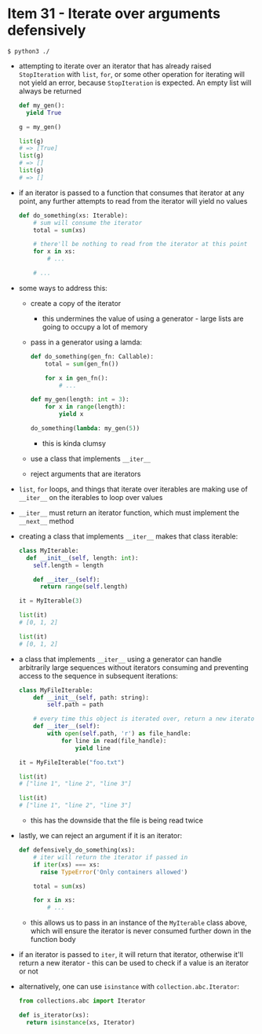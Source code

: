 # Item 31 - Iterate over arguments defensively

```shell
$ python3 ./
```

- attempting to iterate over an iterator that has already raised `StopIteration`
  with `list`, `for`, or some other operation for iterating will not yield an
  error, because `StopIteration` is expected. An empty list will always be
  returned

  ```python
  def my_gen():
    yield True

  g = my_gen()

  list(g)
  # => [True]
  list(g)
  # => []
  list(g)
  # => []
  ```
- if an iterator is passed to a function that consumes that iterator at any
  point, any further attempts to read from the iterator will yield no values

  ```python
  def do_something(xs: Iterable):
      # sum will consume the iterator
      total = sum(xs)

      # there'll be nothing to read from the iterator at this point
      for x in xs:
          # ...

      # ...
  ```
- some ways to address this:
  - create a copy of the iterator
    - this undermines the value of using a generator - large lists are going to
      occupy a lot of memory
  - pass in a generator using a lamda:

    ```python
    def do_something(gen_fn: Callable):
        total = sum(gen_fn())

        for x in gen_fn():
            # ...

    def my_gen(length: int = 3):
        for x in range(length):
            yield x

    do_something(lambda: my_gen(5))
    ```
    - this is kinda clumsy
  - use a class that implements `__iter__`
  - reject arguments that are iterators
- `list`, `for` loops, and things that iterate over iterables are making use of
  `__iter__` on the iterables to loop over values
- `__iter__` must return an iterator function, which must implement the
  `__next__` method
- creating a class that implements `__iter__` makes that class iterable:
  ```python
  class MyIterable:
    def __init__(self, length: int):
      self.length = length

      def __iter__(self):
        return range(self.length)

  it = MyIterable(3)

  list(it)
  # [0, 1, 2]

  list(it)
  # [0, 1, 2]
  ```
- a class that implements `__iter__` using a generator can handle arbitrarily
  large sequences without iterators consuming and preventing access to the
  sequence in subsequent iterations:

  ```python
  class MyFileIterable:
      def __init__(self, path: string):
          self.path = path

      # every time this object is iterated over, return a new iterator
      def __iter__(self):
          with open(self.path, 'r') as file_handle:
              for line in read(file_handle):
                  yield line

  it = MyFileIterable("foo.txt")

  list(it)
  # ["line 1", "line 2", "line 3"]

  list(it)
  # ["line 1", "line 2", "line 3"]
  ```
  - this has the downside that the file is being read twice
- lastly, we can reject an argument if it is an iterator:

  ```python
  def defensively_do_something(xs):
      # iter will return the iterator if passed in
      if iter(xs) === xs:
        raise TypeError('Only containers allowed')

      total = sum(xs)

      for x in xs:
          # ...
  ```
  - this allows us to pass in an instance of the `MyIterable` class above, which
    will ensure the iterator is never consumed further down in the function body
- if an iterator is passed to `iter`, it will return that iterator, otherwise
  it'll return a new iterator - this can be used to check if a value is an
  iterator or not
- alternatively, one can use `isinstance` with `collection.abc.Iterator`:

  ```python
  from collections.abc import Iterator

  def is_iterator(xs):
    return isinstance(xs, Iterator)
  ```
